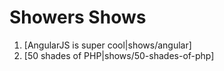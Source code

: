 # Showers Shows

1. [AngularJS is super cool|shows/angular]
2. [50 shades of PHP|shows/50-shades-of-php]